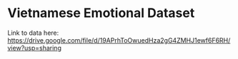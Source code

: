 # Vietnamese Emotional Dataset
Link to data here: https://drive.google.com/file/d/19APrhToOwuedHza2gG4ZMHJ1ewf6F6RH/view?usp=sharing
